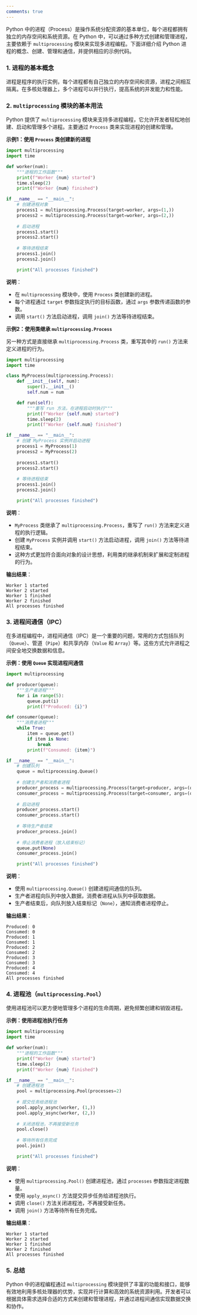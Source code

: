 ```yaml
---
comments: true
---
```


Python 中的进程（Process）是操作系统分配资源的基本单位，每个进程都拥有独立的内存空间和系统资源。在 Python 中，可以通过多种方式创建和管理进程，主要依赖于 `multiprocessing` 模块来实现多进程编程。下面详细介绍 Python 进程的概念、创建、管理和通信，并提供相应的示例代码。

### 1. 进程的基本概念

进程是程序的执行实例，每个进程都有自己独立的内存空间和资源，进程之间相互隔离。在多核处理器上，多个进程可以并行执行，提高系统的并发能力和性能。

### 2. `multiprocessing` 模块的基本用法

Python 提供了 `multiprocessing` 模块来支持多进程编程，它允许开发者轻松地创建、启动和管理多个进程。主要通过 `Process` 类来实现进程的创建和管理。

**示例1：使用 `Process` 类创建新的进程**

```python
import multiprocessing
import time

def worker(num):
    """进程的工作函数"""
    print(f"Worker {num} started")
    time.sleep(2)
    print(f"Worker {num} finished")

if __name__ == "__main__":
    # 创建进程对象
    process1 = multiprocessing.Process(target=worker, args=(1,))
    process2 = multiprocessing.Process(target=worker, args=(2,))
    
    # 启动进程
    process1.start()
    process2.start()
    
    # 等待进程结束
    process1.join()
    process2.join()

    print("All processes finished")
```

**说明**：

- 在 `multiprocessing` 模块中，使用 `Process` 类创建新的进程。
- 每个进程通过 `target` 参数指定执行的目标函数，通过 `args` 参数传递函数的参数。
- 调用 `start()` 方法启动进程，调用 `join()` 方法等待进程结束。

**示例2：使用类继承 `multiprocessing.Process`**

另一种方式是直接继承 `multiprocessing.Process` 类，重写其中的 `run()` 方法来定义进程的行为。

```python
import multiprocessing
import time

class MyProcess(multiprocessing.Process):
    def __init__(self, num):
        super().__init__()
        self.num = num

    def run(self):
        """重写 run 方法，在进程启动时执行"""
        print(f"Worker {self.num} started")
        time.sleep(2)
        print(f"Worker {self.num} finished")

if __name__ == "__main__":
    # 创建 MyProcess 实例并启动进程
    process1 = MyProcess(1)
    process2 = MyProcess(2)
    
    process1.start()
    process2.start()
    
    # 等待进程结束
    process1.join()
    process2.join()

    print("All processes finished")
```

**说明**：

- `MyProcess` 类继承了 `multiprocessing.Process`，重写了 `run()` 方法来定义进程的执行逻辑。
- 创建 `MyProcess` 实例并调用 `start()` 方法启动进程，调用 `join()` 方法等待进程结束。
- 这种方式更加符合面向对象的设计思想，利用类的继承机制来扩展和定制进程的行为。

**输出结果**：
```
Worker 1 started
Worker 2 started
Worker 1 finished
Worker 2 finished
All processes finished
```

### 3. 进程间通信（IPC）

在多进程编程中，进程间通信（IPC）是一个重要的问题，常用的方式包括队列（`Queue`）、管道（`Pipe`）和共享内存（`Value` 和 `Array`）等。这些方式允许进程之间安全地交换数据和信息。

**示例：使用 `Queue` 实现进程间通信**

```python
import multiprocessing

def producer(queue):
    """生产者进程"""
    for i in range(5):
        queue.put(i)
        print(f"Produced: {i}")

def consumer(queue):
    """消费者进程"""
    while True:
        item = queue.get()
        if item is None:
            break
        print(f"Consumed: {item}")

if __name__ == "__main__":
    # 创建队列
    queue = multiprocessing.Queue()
    
    # 创建生产者和消费者进程
    producer_process = multiprocessing.Process(target=producer, args=(queue,))
    consumer_process = multiprocessing.Process(target=consumer, args=(queue,))
    
    # 启动进程
    producer_process.start()
    consumer_process.start()
    
    # 等待生产者结束
    producer_process.join()
    
    # 停止消费者进程（放入结束标记）
    queue.put(None)
    consumer_process.join()

    print("All processes finished")
```

**说明**：

- 使用 `multiprocessing.Queue()` 创建进程间通信的队列。
- 生产者进程向队列中放入数据，消费者进程从队列中获取数据。
- 生产者结束后，向队列放入结束标记（`None`），通知消费者进程停止。

**输出结果**：
```
Produced: 0
Consumed: 0
Produced: 1
Consumed: 1
Produced: 2
Consumed: 2
Produced: 3
Consumed: 3
Produced: 4
Consumed: 4
All processes finished
```

### 4. 进程池（`multiprocessing.Pool`）

使用进程池可以更方便地管理多个进程的生命周期，避免频繁创建和销毁进程。

**示例：使用进程池执行任务**

```python
import multiprocessing
import time

def worker(num):
    """进程的工作函数"""
    print(f"Worker {num} started")
    time.sleep(2)
    print(f"Worker {num} finished")

if __name__ == "__main__":
    # 创建进程池
    pool = multiprocessing.Pool(processes=2)
    
    # 提交任务给进程池
    pool.apply_async(worker, (1,))
    pool.apply_async(worker, (2,))
    
    # 关闭进程池，不再接受新任务
    pool.close()
    
    # 等待所有任务完成
    pool.join()

    print("All processes finished")
```

**说明**：

- 使用 `multiprocessing.Pool()` 创建进程池，通过 `processes` 参数指定进程数量。
- 使用 `apply_async()` 方法提交异步任务给进程池执行。
- 调用 `close()` 方法关闭进程池，不再接受新任务。
- 调用 `join()` 方法等待所有任务完成。

**输出结果**：
```
Worker 1 started
Worker 2 started
Worker 1 finished
Worker 2 finished
All processes finished
```

### 5. 总结

Python 中的进程编程通过 `multiprocessing` 模块提供了丰富的功能和接口，能够有效地利用多核处理器的优势，实现并行计算和高效的系统资源利用。开发者可以根据具体需求选择合适的方式来创建和管理进程，并通过进程间通信实现数据交换和协作。